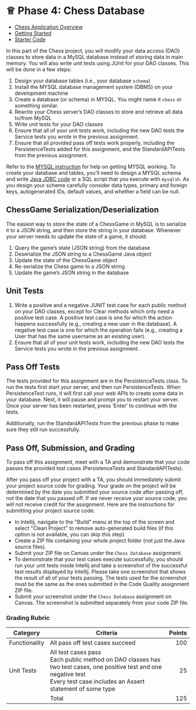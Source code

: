 # ♕ Phase 4: Chess Database

- [Chess Application Overview](../chess.md)
- [Getting Started](getting-started.md)
- [Starter Code](starter-code)

In this part of the Chess project, you will modify your data access (DAO) classes to store data in a MySQL database instead of storing data in main memory. You will also write unit tests using JUnit for your DAO classes. This will be done in a few steps:

1. Design your database tables (i.e., your database `schema`)
2. Install the MYSQL database management system (DBMS) on your development machine
3. Create a database (or schema) in MYSQL. You might name it `chess` or something similar.
4. Rewrite your Chess server’s DAO classes to store and retrieve all data to/from MySQL
5. Write unit tests for your DAO classes
6. Ensure that all of your unit tests work, including the new DAO tests the Service tests you wrote in the previous assignment.
7. Ensure that all provided pass off tests work properly, including the PersistenceTests added for this assignment, and the StandardAPITests from the previous assignment.

Refer to the [MYSQL instruction](../../instruction/mysql/mysql.md) for help on getting MYSQL working. To create your database and tables, you’ll need to design a MYSQL schema and write [Java JDBC code](../../instruction/db-jdbc/db-jdbc.md) or a SQL script that you execute with `mysqlsh`. As you design your scheme carefully consider data types, primary and foreign keys, autogenerated IDs, default values, and whether a field can be null.

## ChessGame Serialization/Deserialization

The easiest way to store the state of a ChessGame in MySQL is to serialize it to a JSON string, and then store the string in your database. Whenever your server needs to update the state of a game, it should:

1. Query the game’s state (JSON string) from the database
2. Deserialize the JSON string to a ChessGame Java object
3. Update the state of the ChessGame object
4. Re-serialize the Chess game to a JSON string
5. Update the game’s JSON string in the database

## Unit Tests

1. Write a positive and a negative JUNIT test case for each public method on your DAO classes, except for Clear methods which only need a positive test case. A positive test case is one for which the action happens successfully (e.g., creating a new user in the database). A negative test case is one for which the operation fails (e.g., creating a User that has the same username as an existing user).
2. Ensure that all of your unit tests work, including the new DAO tests the Service tests you wrote in the previous assignment.

## Pass Off Tests

The tests provided for this assignment are in the PersistenceTests class. To run the tests first start your server, and then run PersistenceTests. When PersistenceTest runs, it will first call your web APIs to create some data in your database. Next, it will pause and prompt you to restart your server. Once your server has been restarted, press ‘Enter’ to continue with the tests.

Additionally, run the StandardAPITests from the previous phase to make sure they still run successfully.

## Pass Off, Submission, and Grading

To pass off this assignment, meet with a TA and demonstrate that your code passes the provided test cases (PersistenceTests and StandardAPITests).

After you pass off your project with a TA, you should immediately submit your project source code for grading. Your grade on the project will be determined by the date you submitted your source code after passing off, not the date that you passed off. If we never receive your source code, you will not receive credit for the assignment. Here are the instructions for submitting your project source code:

- In Intellij, navigate to the "Build" menu at the top of the screen and select "Clean Project" to remove auto-generated build files (if this option is not available, you can skip this step).
- Create a ZIP file containing your whole project folder (not just the Java source files).
- Submit your ZIP file on Canvas under the `Chess Database` assignment.
- To demonstrate that your test cases execute successfully, you should run your unit tests inside Intellij and take a screenshot of the successful test results displayed by Intellij. Please take one screenshot that shows the result of all of your tests passing. The tests used for the screenshot must be the same as the ones submitted in the Code Quality assignment ZIP file.
- Submit your screenshot under the `Chess Database` assignment on Canvas. The screenshot is submitted separately from your code ZIP file.

### Grading Rubric

| Category      | Criteria                                                                                                                                                                            | Points |
| ------------- | ----------------------------------------------------------------------------------------------------------------------------------------------------------------------------------- | -----: |
| Functionality | All pass off test cases succeed                                                                                                                                                     |    100 |
| Unit Tests    | All test cases pass<br/>Each public method on DAO classes has two test cases, one positive test and one negative test<br/>Every test case includes an Assert statement of some type |     25 |
|               | Total                                                                                                                                                                               |    125 |
